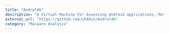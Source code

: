 ```yaml
---
title: "Androl4b"
description: "A Virtual Machine For Assessing Android applications, Reverse Engineering and Malware Analysis."
external_url: "https://github.com/sh4hin/Androl4b"
category: "Malware Analysis"
---
```

